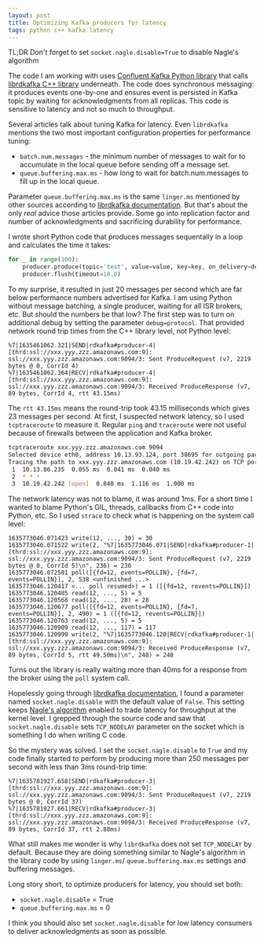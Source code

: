 ```yaml
---
layout: post
title: Optimizing Kafka producers for latency
tags: python c++ kafka latency
---
```


TL;DR Don't forget to set `socket.nagle.disable=True` to disable Nagle's algorithm

The code I am working with uses [Confluent Kafka Python library](https://github.com/confluentinc/confluent-kafka-python) that calls [librdkafka C++ library](https://github.com/edenhill/librdkafka) underneath. The code does synchronous messaging: it produces events one-by-one and ensures event is persisted in Kafka topic by waiting for acknowledgments from all replicas. This code is sensitive to latency and not so much to throughput.

Several articles talk about tuning Kafka for latency. Even `librdkafka` mentions the two most important configuration properties for performance tuning:

- `batch.num.messages` - the minimum number of messages to wait for to accumulate in the local queue before sending off a message set.
- `queue.buffering.max.ms` - how long to wait for batch.num.messages to fill up in the local queue.

Parameter `queue.buffering.max.ms` is the same `linger.ms` mentioned by other sources according to [librdkafka documentation](https://raw.githubusercontent.com/edenhill/librdkafka/master/CONFIGURATION.md). But that's about the only *real* advice those articles provide. Some go into replication factor and number of acknowledgments and sacrificing durability for performance.

I wrote short Python code that produces messages sequentally in a loop and calculates the time it takes:

```python
for _ in range(100):
    producer.produce(topic='test', value=value, key=key, on_delivery=delivery_callback)
    producer.flush(timeout=10.0)
```

To my surprise, it resulted in just 20 messages per second which are far below performance numbers advertised for Kafka. I am using Python without message batching, a single producer, waiting for all ISR brokers, etc. But should the numbers be that low? The first step was to turn on additional debug by setting the parameter `debug=protocol`. That provided network round trip times from the C++ library level, not Python level:

```
%7|1635461062.321|SEND|rdkafka#producer-4| [thrd:ssl://xxx.yyy.zzz.amazonaws.com:9]: ssl://xxx.yyy.zzz.amazonaws.com:9094/3: Sent ProduceRequest (v7, 2219 bytes @ 0, CorrId 4)
%7|1635461062.364|RECV|rdkafka#producer-4| [thrd:ssl://xxx.yyy.zzz.amazonaws.com:9]: ssl://xxx.yyy.zzz.amazonaws.com:9094/3: Received ProduceResponse (v7, 89 bytes, CorrId 4, rtt 43.15ms)
```
The `rtt 43.15ms` means the round-trip took 43.15 milliseconds which gives 23 messages per second. At first, I suspected network latency, so I used `tcptraceroute` to measure it. Regular `ping` and `traceroute` were not useful because of firewalls between the application and Kafka broker.

```bash
tcptraceroute xxx.yyy.zzz.amazonaws.com 9094 
Selected device eth0, address 10.13.93.124, port 38695 for outgoing packets
Tracing the path to xxx.yyy.zzz.amazonaws.com (10.19.42.242) on TCP port 9094, 30 hops max
 1  10.13.86.235  0.055 ms  0.041 ms  0.040 ms
 2  * * *
 3  10.19.42.242 [open]  0.840 ms  1.116 ms  1.000 ms
```

The network latency was not to blame, it was around 1ms. For a short time I wanted to blame Python's GIL, threads, callbacks from C++ code into Python, etc. So I used `strace` to check what is happening on the system call level:

```
1635773046.071423 write(12, ..., 30) = 30
1635773046.071522 write(2, "%7|1635773046.071|SEND|rdkafka#producer-1| [thrd:ssl://xxx.yyy.zzz.amazonaws.com:9]: ssl://xxx.yyy.zzz.amazonaws.com:9094/3: Sent ProduceRequest (v7, 2219 bytes @ 0, CorrId 5)\n", 236) = 236
1635773046.072581 poll([{fd=12, events=POLLIN}, {fd=7, events=POLLIN}], 2, 538 <unfinished ...>
1635773046.120417 <... poll resumed>) = 1 ([{fd=12, revents=POLLIN}])
1635773046.120485 read(12, ..., 5) = 5
1635773046.120568 read(12, ..., 28) = 28
1635773046.120677 poll([{fd=12, events=POLLIN}, {fd=7, events=POLLIN}], 2, 490) = 1 ([{fd=12, revents=POLLIN}])
1635773046.120763 read(12, ..., 5) = 5
1635773046.120909 read(12, ..., 117) = 117
1635773046.120999 write(2, "%7|1635773046.120|RECV|rdkafka#producer-1| [thrd:ssl://xxx.yyy.zzz.amazonaws.com:9]: ssl://xxx.yyy.zzz.amazonaws.com:9094/3: Received ProduceResponse (v7, 89 bytes, CorrId 5, rtt 49.50ms)\n", 248) = 248
```

Turns out the library is really waiting more than 40ms for a response from the broker using the `poll` system call.

Hopelessly going through [librdkafka documentation](https://raw.githubusercontent.com/edenhill/librdkafka/master/CONFIGURATION.md), I found a parameter named `socket.nagle.disable` with the default value of `False`. This setting keeps [Nagle's algorithm](https://en.wikipedia.org/wiki/Nagle%27s_algorithm) enabled to trade latency for throughput at the kernel level. I grepped through the source code and saw that `socket.nagle.disable` sets  `TCP_NODELAY` parameter on the socket which is something I do when writing C code.

So the mystery was solved. I set the `socket.nagle.disable` to `True` and my code finally started to perform by producing more than 250 messages per second with less than 3ms round-trip time:

```
%7|1635781927.658|SEND|rdkafka#producer-3| [thrd:ssl://xxx.yyy.zzz.amazonaws.com:9]: ssl://xxx.yyy.zzz.amazonaws.com:9094/3: Sent ProduceRequest (v7, 2219 bytes @ 0, CorrId 37)
%7|1635781927.661|RECV|rdkafka#producer-3| [thrd:ssl://xxx.yyy.zzz.amazonaws.com:9]: ssl://xxx.yyy.zzz.amazonaws.com:9094/3: Received ProduceResponse (v7, 89 bytes, CorrId 37, rtt 2.88ms)
```

What still makes me wonder is why `librdkafka` does not set `TCP_NODELAY` by default. Because they are doing something similar to Nagle's algorithm in the library code by using `linger.ms`/ `queue.buffering.max.ms` settings and buffering messages. 

Long story short, to optimize producers for latency, you should set both:

- `socket.nagle.disable` = True
- `queue.buffering.max.ms` = 0

I think you should also set `socket.nagle.disable` for low latency consumers to deliver acknowledgments as soon as possible.
